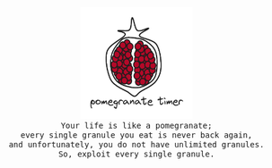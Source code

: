 <p align="center">
  <img src="assets/logo.png"  width="200px" height="200px"><br>
  <samp>
    Your life is like a pomegranate;<br>
    every single granule you eat is never back again,<br>
    and unfortunately, you do not have unlimited granules.<br>
    So, exploit every single granule.
  </samp>
</p>

